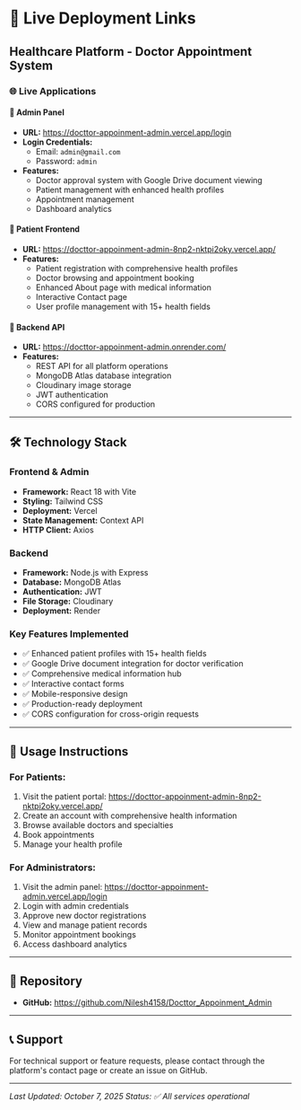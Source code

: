 # 🚀 Live Deployment Links

## Healthcare Platform - Doctor Appointment System

### 🌐 Live Applications

#### 🏥 Admin Panel
- **URL:** https://docttor-appoinment-admin.vercel.app/login
- **Login Credentials:**
  - Email: `admin@gmail.com`
  - Password: `admin`
- **Features:**
  - Doctor approval system with Google Drive document viewing
  - Patient management with enhanced health profiles
  - Appointment management
  - Dashboard analytics

#### 👥 Patient Frontend
- **URL:** https://docttor-appoinment-admin-8np2-nktpi2oky.vercel.app/
- **Features:**
  - Patient registration with comprehensive health profiles
  - Doctor browsing and appointment booking
  - Enhanced About page with medical information
  - Interactive Contact page
  - User profile management with 15+ health fields

#### 🔧 Backend API
- **URL:** https://docttor-appoinment-admin.onrender.com/
- **Features:**
  - REST API for all platform operations
  - MongoDB Atlas database integration
  - Cloudinary image storage
  - JWT authentication
  - CORS configured for production

---

## 🛠️ Technology Stack

### Frontend & Admin
- **Framework:** React 18 with Vite
- **Styling:** Tailwind CSS
- **Deployment:** Vercel
- **State Management:** Context API
- **HTTP Client:** Axios

### Backend
- **Framework:** Node.js with Express
- **Database:** MongoDB Atlas
- **Authentication:** JWT
- **File Storage:** Cloudinary
- **Deployment:** Render

### Key Features Implemented
- ✅ Enhanced patient profiles with 15+ health fields
- ✅ Google Drive document integration for doctor verification
- ✅ Comprehensive medical information hub
- ✅ Interactive contact forms
- ✅ Mobile-responsive design
- ✅ Production-ready deployment
- ✅ CORS configuration for cross-origin requests

---

## 📱 Usage Instructions

### For Patients:
1. Visit the patient portal: https://docttor-appoinment-admin-8np2-nktpi2oky.vercel.app/
2. Create an account with comprehensive health information
3. Browse available doctors and specialties
4. Book appointments
5. Manage your health profile

### For Administrators:
1. Visit the admin panel: https://docttor-appoinment-admin.vercel.app/login
2. Login with admin credentials
3. Approve new doctor registrations
4. View and manage patient records
5. Monitor appointment bookings
6. Access dashboard analytics

---

## 🔗 Repository
- **GitHub:** https://github.com/Nilesh4158/Docttor_Appoinment_Admin

---

## 📞 Support
For technical support or feature requests, please contact through the platform's contact page or create an issue on GitHub.

---

*Last Updated: October 7, 2025*
*Status: ✅ All services operational*